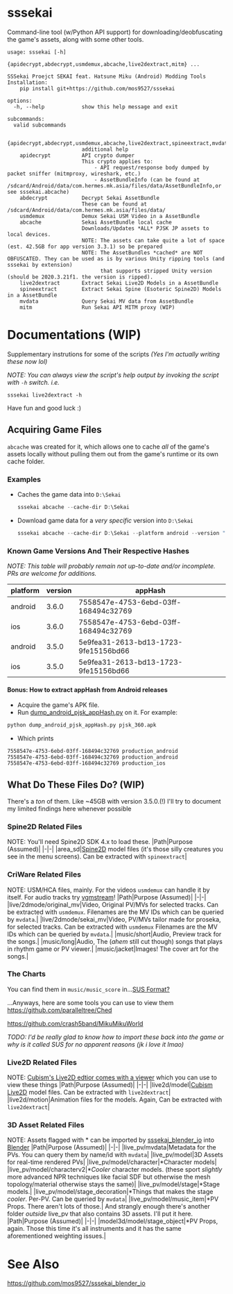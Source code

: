 # sssekai
Command-line tool (w/Python API support) for downloading/deobfuscating the game's assets, along with some other tools.

    usage: sssekai [-h]
                  {apidecrypt,abdecrypt,usmdemux,abcache,live2dextract,mitm} ...

    SSSekai Proejct SEKAI feat. Hatsune Miku (Android) Modding Tools
    Installation:
        pip install git+https://github.com/mos9527/sssekai

    options:
      -h, --help            show this help message and exit

    subcommands:
      valid subcommands

      {apidecrypt,abdecrypt,usmdemux,abcache,live2dextract,spineextract,mvdata,mitm}
                            additional help
        apidecrypt          API crypto dumper
                            This crypto applies to:
                                - API request/response body dumped by packet sniffer (mitmproxy, wireshark, etc.)
                                - AssetBundleInfo (can be found at /sdcard/Android/data/com.hermes.mk.asia/files/data/AssetBundleInfo,or see sssekai.abcache)
        abdecrypt           Decrypt Sekai AssetBundle
                            These can be found at /sdcard/Android/data/com.hermes.mk.asia/files/data/
        usmdemux            Demux Sekai USM Video in a AssetBundle
        abcache             Sekai AssetBundle local cache
                            Downloads/Updates *ALL* PJSK JP assets to local devices.
                            NOTE: The assets can take quite a lot of space (est. 42.5GB for app version 3.3.1) so be prepared
                            NOTE: The AssetBundles *cached* are NOT OBFUSCATED. They can be used as is by various Unity ripping tools (and sssekai by extension)      
                                  that supports stripped Unity version (should be 2020.3.21f1. the version is ripped).
        live2dextract       Extract Sekai Live2D Models in a AssetBundle
        spineextract        Extract Sekai Spine (Esoteric Spine2D) Models in a AssetBundle
        mvdata              Query Sekai MV data from AssetBundle
        mitm                Run Sekai API MITM proxy (WIP)
# Documentations (WIP)
Supplementary instrutions for some of the scripts *(Yes I'm actually writing these now lol)*

*NOTE: You can always view the script's help output by invoking the script with `-h` switch. i.e.*
```
sssekai live2dextract -h
```
Have fun and good luck :)
## Acquiring Game Files
`abcache` was created for it, which allows one to cache *all* of the game's assets locally without pulling them out from the game's runtime or its own cache folder.
### Examples
- Caches the game data into `D:\Sekai`
  ```powershell
  sssekai abcache --cache-dir D:\Sekai
  ```
- Download game data for a *very specific* version into `D:\Sekai`
  ```powershell
  sssekai abcache --cache-dir D:\Sekai --platform android --version "3.5.0" --appHash "5e9fea31-2613-bd13-1723-9fe15156bd66"
  ```

### Known Game Versions And Their Respective Hashes
*NOTE: This table will probably remain not up-to-date and/or incomplete. PRs are welcome for additions.*

|platform|version|appHash|
|-|-|-|
|android|3.6.0|7558547e-4753-6ebd-03ff-168494c32769|
|ios|3.6.0|7558547e-4753-6ebd-03ff-168494c32769|
|android|3.5.0|5e9fea31-2613-bd13-1723-9fe15156bd66|
|ios|3.5.0|5e9fea31-2613-bd13-1723-9fe15156bd66|
#### Bonus: How to extract appHash from Android releases
- Acquire the game's APK file.
- Run [dump_android_pjsk_appHash.py](https://github.com/mos9527/sssekai/blob/main/sssekai/scripts/dump_android_pjsk_appHash.py) on it. For example:
```bash
python dump_android_pjsk_appHash.py pjsk_360.apk
```
- Which prints
```
7558547e-4753-6ebd-03ff-168494c32769 production_android
7558547e-4753-6ebd-03ff-168494c32769 production_android
7558547e-4753-6ebd-03ff-168494c32769 production_ios
```

## What Do These Files Do? (WIP)
There's a *ton* of them. Like ~45GB with version 3.5.0.(!) I'll try to document my limited findings here whenever possible 
### Spine2D Related Files
NOTE: You'll need Spine2D SDK 4.x to load these.
|Path|Purpose (Assumed)|
|-|-|
|area_sd|[Spine2D](https://esotericsoftware.com/) model files (it's those silly creatures you see in the menu screens). Can be extracted with `spineextract`|
### CriWare Related Files
NOTE: USM/HCA files, mainly. For the videos `usmdemux` can handle it by itself. For audio tracks try [vgmstream](https://github.com/vgmstream/vgmstream)!
|Path|Purpose (Assumed)|
|-|-|
|live/2dmode/original_mv|Video, Original PV/MVs for selected tracks. Can be extracted with `usmdemux`. Filenames are the MV IDs which can be queried by `mvdata`.|
|live/2dmode/sekai_mv|Video, PV/MVs tailor made for proseka, for selected tracks. Can be extracted with `usmdemux` Filenames are the MV IDs which can be queried by `mvdata`.|
|music/short|Audio, Preview track for the songs.|
|music/long|Audio, The (*ahem* still cut though) songs that plays in rhythm game or PV viewer.|
|music/jacket|Images! The cover art for the songs.|
### The Charts
You can find them in `music/music_score` in...[SUS Format?](https://gist.github.com/kb10uy/c171c175ba913dc40a73c6ce69da9859)

...Anyways, here are some tools you can use to view them
https://github.com/paralleltree/Ched

https://github.com/crash5band/MikuMikuWorld

*TODO: I'd be really glad to know how to import these back into the game or why is it called SUS for no apparent reasons (jk i love it lmao)*
### Live2D Related Files
NOTE: [Cubism's Live2D edtior comes with a viewer](https://www.live2d.com/en/cubism/download/editor/) which you can use to view these things
|Path|Purpose (Assumed)|
|-|-|
|live2d/model|[Cubism Live2D](https://www.live2d.com/) model files. Can be extracted with `live2dextract`|
|live2d/motion|Animation files for the models. Again, Can be extracted with `live2dextract`|
### 3D Asset Related Files
NOTE: Assets flagged with * can be imported by [sssekai_blender_io](https://github.com/mos9527/sssekai_blender_io) into [Blender](https://www.blender.org/)
|Path|Purpose (Assumed)|
|-|-|
|live_pv/mvdata|Metadata for the PVs. You can query them by name/id with `mvdata`|
|live_pv/model|3D Assets for real-time rendered PVs|
|live_pv/model/character|*Character models|
|live_pv/model/characterv2|**Cooler* character models. (these sport *slightly* more advanced NPR techniques like facial SDF but otherwise the mesh topology/material otherwise stays the same)|
|live_pv/model/stage|*Stage models.|
|live_pv/model/stage_decoration|*Things that makes the stage *cooler*. Per-PV. Can be queried by `mvdata`|
|live_pv/model/music_item|*PV Props. There aren't lots of those.|
And strangly enough there's another folder *outside* live_pv that also contains 3D assets. I'll put it here.
|Path|Purpose (Assumed)|
|-|-|
|model3d/model/stage_object|*PV Props, again. Those this time it's all instruments and it has the same aforementioned weighting issues.|

# See Also
https://github.com/mos9527/sssekai_blender_io